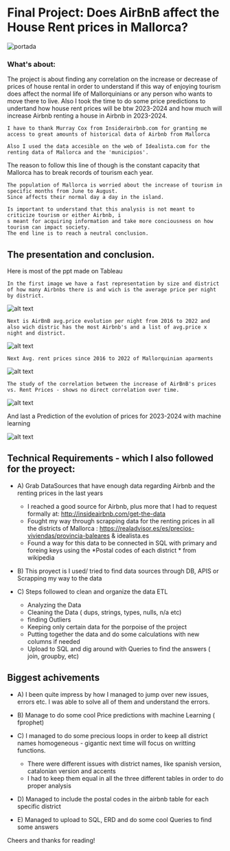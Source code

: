 # Final Project: Does AirBnB affect the House Rent prices in Mallorca?

![portada](./imagenes/Captura%20de%20Pantalla%202022-10-06%20a%20las%2019.27.50.png)


  ### What's about:

The project is about finding any correlation on the increase or decrease of prices of house rental in order to understand if this way of enjoying tourism does affect the normal life of Mallorquinians or any person who wants to move there to live. Also I took the time to do some price predictions to undertand how house rent prices will be btw 2023-2024 and how much will increase Airbnb renting a house in Airbnb in 2023-2024.

    I have to thank Murray Cox from Insiderairbnb.com for granting me access to great amounts of historical data of Airbnb from Mallorca
   
    Also I used the data accesible on the web of Idealista.com for the renting data of Mallorca and the 'municipios'.


The reason to follow this line of though is the constant capacity that Mallorca has to break records of tourism each year.

    The population of Mallorca is worried about the increase of tourism in specific months from June to August. 
    Since affects their normal day a day in the island.
   
    Is important to understand that this analysis is not meant to criticize tourism or either Airbnb, i
    s meant for acquiring information and take more conciousness on how tourism can impact society. 
    The end line is to reach a neutral conclusion.



## The presentation and conclusion.

Here is most of the ppt made on Tableau

    In the first image we have a fast representation by size and district of how many Airbnbs there is and wich is the average price per night by district.

![alt text](./imagenes/Captura%20de%20pantalla%202023-01-31%20a%20las%2013.20.14.png "Mallorca AirBnB distribution and avg.pricexnight")
    
    Next is AirBnB avg.price evolution per night from 2016 to 2022 and also wich distric has the most Airbnb's and a list of avg.price x night and district.

![alt text](./imagenes/Captura%20de%20pantalla%202023-01-31%20a%20las%2019.09.50.png "Mallorca AirBnB price evolution")

    Next Avg. rent prices since 2016 to 2022 of Mallorquinian aparments 

![alt text](./imagenes/Captura%20de%20pantalla%202023-01-31%20a%20las%2013.22.55.png "Mallorca rent housing prices evolution")

    The study of the correlation between the increase of AirBnB's prices vs. Rent Prices - shows no direct correlation over time.

![alt text](./imagenes/Captura%20de%20pantalla%202023-01-31%20a%20las%2013.23.09.png "Study of the correlation of prices")

   And last a Prediction of the evolution of prices for 2023-2024 with machine learning

![alt text](./imagenes/Captura%20de%20pantalla%202023-01-31%20a%20las%2013.28.56.png "Prices prediction, Facebook Prophet")

## Technical Requirements - which I also followed for the proyect:

- A) Grab DataSources that have enough data regarding Airbnb and the renting prices in the last years
  - I reached a good source for Airbnb, plus more that I had to request formally at:  http://insideairbnb.com/get-the-data
  - Fought my way through scrapping data for the renting prices in all the districts of Mallorca : https://realadvisor.es/es/precios-viviendas/provincia-baleares & idealista.es
  - Found a way for this data to be connected in SQL with primary and foreing keys using the *Postal codes of each district * from wikipedia

- B) This proyect is I used/ tried to find data sources through DB, APIS or Scrapping my way to the data 

- C) Steps followed to clean and organize the data ETL
  - Analyzing the Data
  - Cleaning the Data ( dups, strings, types, nulls, n/a etc)
  - finding Outliers
  - Keeping only certain data for the porpoise of the project
  - Putting together the data and do some calculations with new columns if needed
  - Upload to SQL and dig around with Queries to find the answers ( join, groupby, etc)

## Biggest achivements

- A) I been quite impress by how I managed to jump over new issues, errors etc. I was able to solve all of them and understand the errors.
- B) Manage to do some cool Price predictions with machine Learning ( fprophet)
- C) I managed to do some precious loops in order to keep all district names homogeneous - gigantic next time will focus on writting functions.

    - There were different issues with district names, like spanish version, catalonian version and accents
    - I had to keep them equal in all the three different tables in order to do proper analysis

- D) Managed to include the postal codes in the airbnb table for each specific district
- E) Managed to upload to SQL, ERD and do some cool Queries to find some answers


Cheers and thanks for reading! 
